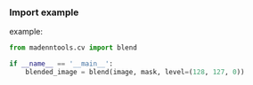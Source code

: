 ### Import example

example: 
```python
from madenntools.cv import blend

if __name__ == '__main__':
    blended_image = blend(image, mask, level=(128, 127, 0))
```